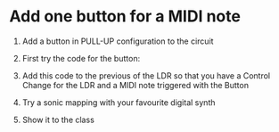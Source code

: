 # Add one button for a MIDI note

1) Add a button in PULL-UP configuration to the circuit

2) First try the code for the button: 

3) Add this code to the previous of the LDR so that you have a Control Change for the LDR and a MIDI note triggered with the Button

4) Try a sonic mapping with your favourite digital synth

5) Show it to the class
